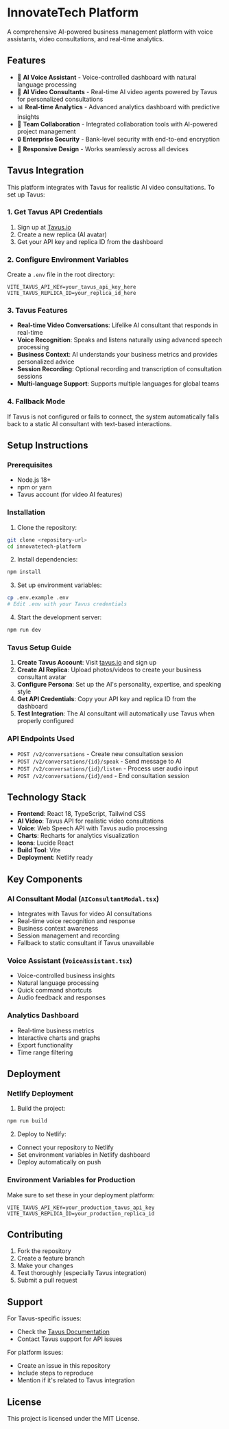 # InnovateTech Platform

A comprehensive AI-powered business management platform with voice assistants, video consultations, and real-time analytics.

## Features

- 🤖 **AI Voice Assistant** - Voice-controlled dashboard with natural language processing
- 🎥 **AI Video Consultants** - Real-time AI video agents powered by Tavus for personalized consultations
- 📊 **Real-time Analytics** - Advanced analytics dashboard with predictive insights
- 👥 **Team Collaboration** - Integrated collaboration tools with AI-powered project management
- 🔒 **Enterprise Security** - Bank-level security with end-to-end encryption
- 📱 **Responsive Design** - Works seamlessly across all devices

## Tavus Integration

This platform integrates with Tavus for realistic AI video consultations. To set up Tavus:

### 1. Get Tavus API Credentials

1. Sign up at [Tavus.io](https://tavus.io)
2. Create a new replica (AI avatar)
3. Get your API key and replica ID from the dashboard

### 2. Configure Environment Variables

Create a `.env` file in the root directory:

```env
VITE_TAVUS_API_KEY=your_tavus_api_key_here
VITE_TAVUS_REPLICA_ID=your_replica_id_here
```

### 3. Tavus Features

- **Real-time Video Conversations**: Lifelike AI consultant that responds in real-time
- **Voice Recognition**: Speaks and listens naturally using advanced speech processing
- **Business Context**: AI understands your business metrics and provides personalized advice
- **Session Recording**: Optional recording and transcription of consultation sessions
- **Multi-language Support**: Supports multiple languages for global teams

### 4. Fallback Mode

If Tavus is not configured or fails to connect, the system automatically falls back to a static AI consultant with text-based interactions.

## Setup Instructions

### Prerequisites

- Node.js 18+ 
- npm or yarn
- Tavus account (for video AI features)

### Installation

1. Clone the repository:
```bash
git clone <repository-url>
cd innovatetech-platform
```

2. Install dependencies:
```bash
npm install
```

3. Set up environment variables:
```bash
cp .env.example .env
# Edit .env with your Tavus credentials
```

4. Start the development server:
```bash
npm run dev
```

### Tavus Setup Guide

1. **Create Tavus Account**: Visit [tavus.io](https://tavus.io) and sign up
2. **Create AI Replica**: Upload photos/videos to create your business consultant avatar
3. **Configure Persona**: Set up the AI's personality, expertise, and speaking style
4. **Get API Credentials**: Copy your API key and replica ID from the dashboard
5. **Test Integration**: The AI consultant will automatically use Tavus when properly configured

### API Endpoints Used

- `POST /v2/conversations` - Create new consultation session
- `POST /v2/conversations/{id}/speak` - Send message to AI
- `POST /v2/conversations/{id}/listen` - Process user audio input
- `POST /v2/conversations/{id}/end` - End consultation session

## Technology Stack

- **Frontend**: React 18, TypeScript, Tailwind CSS
- **AI Video**: Tavus API for realistic video consultations
- **Voice**: Web Speech API with Tavus audio processing
- **Charts**: Recharts for analytics visualization
- **Icons**: Lucide React
- **Build Tool**: Vite
- **Deployment**: Netlify ready

## Key Components

### AI Consultant Modal (`AIConsultantModal.tsx`)
- Integrates with Tavus for video AI consultations
- Real-time voice recognition and response
- Business context awareness
- Session management and recording
- Fallback to static consultant if Tavus unavailable

### Voice Assistant (`VoiceAssistant.tsx`)
- Voice-controlled business insights
- Natural language processing
- Quick command shortcuts
- Audio feedback and responses

### Analytics Dashboard
- Real-time business metrics
- Interactive charts and graphs
- Export functionality
- Time range filtering

## Deployment

### Netlify Deployment

1. Build the project:
```bash
npm run build
```

2. Deploy to Netlify:
- Connect your repository to Netlify
- Set environment variables in Netlify dashboard
- Deploy automatically on push

### Environment Variables for Production

Make sure to set these in your deployment platform:

```
VITE_TAVUS_API_KEY=your_production_tavus_api_key
VITE_TAVUS_REPLICA_ID=your_production_replica_id
```

## Contributing

1. Fork the repository
2. Create a feature branch
3. Make your changes
4. Test thoroughly (especially Tavus integration)
5. Submit a pull request

## Support

For Tavus-specific issues:
- Check the [Tavus Documentation](https://docs.tavus.io)
- Contact Tavus support for API issues

For platform issues:
- Create an issue in this repository
- Include steps to reproduce
- Mention if it's related to Tavus integration

## License

This project is licensed under the MIT License.